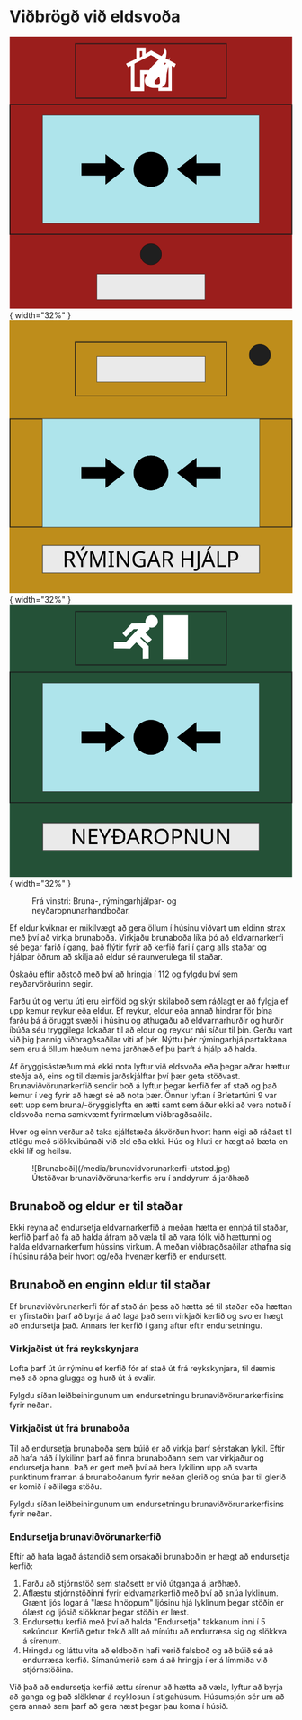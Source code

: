 # Viðbrögð við eldsvoða
![Brunaboði](/media/brunabodi.svg){ width="32%" } ![Rýmingarhjálp](/media/rymingarhjalp.svg){ width="32%" }  ![Neyðaropnun](/media/neydaropnun.svg){ width="32%" }
<figure markdown>
  <figcaption>Frá vinstri: Bruna-, rýmingarhjálpar- og neyðaropnunarhandboðar.</figcaption>
</figure>

Ef eldur kviknar er mikilvægt að gera öllum í húsinu viðvart um eldinn strax með því að virkja brunaboða. Virkjaðu brunaboða líka þó að eldvarnarkerfi sé þegar farið í gang, það flýtir fyrir að kerfið fari í gang alls staðar og hjálpar öðrum að skilja að eldur sé raunverulega til staðar.

Óskaðu eftir aðstoð með því að hringja í 112 og fylgdu því sem neyðarvörðurinn segir.

Farðu út og vertu úti eru einföld og skýr skilaboð sem ráðlagt er að fylgja ef upp kemur reykur eða eldur. Ef reykur, eldur eða annað hindrar för þína farðu þá á öruggt svæði í húsinu og athugaðu að eldvarnarhurðir og hurðir íbúða séu tryggilega lokaðar til að eldur og reykur nái síður til þín. Gerðu vart við þig þannig viðbragðsaðilar viti af þér. Nýttu þér rýmingarhjálpartakkana sem eru á öllum hæðum nema jarðhæð ef þú þarft á hjálp að halda. 

Af öryggisástæðum má ekki nota lyftur við eldsvoða eða þegar aðrar hættur steðja að, eins og til dæmis jarðskjálftar því þær geta stöðvast. Brunaviðvörunarkerfið sendir boð á lyftur þegar kerfið fer af stað og það kemur í veg fyrir að hægt sé að nota þær. Önnur lyftan í Bríetartúni 9 var sett upp sem bruna/-öryggislyfta en ætti samt sem áður ekki að vera notuð í eldsvoða nema samkvæmt fyrirmælum viðbragðsaðila.

Hver og einn verður að taka sjálfstæða ákvörðun hvort hann eigi að ráðast til atlögu með slökkvibúnaði við eld eða ekki. Hús og hluti er hægt að bæta en ekki líf og heilsu.

<figure markdown>
![Brunaboði](/media/brunavidvorunarkerfi-utstod.jpg)
  <figcaption>Útstöðvar brunaviðvörunarkerfis eru í anddyrum á jarðhæð</figcaption>
</figure>

## Brunaboð og eldur er til staðar
Ekki reyna að endursetja eldvarnarkerfið á meðan hætta er ennþá til staðar, kerfið þarf að fá að halda áfram að væla til að vara fólk við hættunni og halda eldvarnarkerfum hússins virkum. Á meðan viðbragðsaðilar athafna sig í húsinu ráða þeir hvort og/eða hvenær kerfið er endursett.

## Brunaboð en enginn eldur til staðar
Ef brunaviðvörunarkerfi fór af stað án þess að hætta sé til staðar eða hættan er yfirstaðin þarf að byrja á að laga það sem virkjaði kerfið og svo er hægt að endursetja það. Annars fer kerfið í gang aftur eftir endursetningu.

### Virkjaðist út frá reykskynjara
Lofta þarf út úr rýminu ef kerfið fór af stað út frá reykskynjara, til dæmis með að opna glugga og hurð út á svalir. 

Fylgdu síðan leiðbeiningunum um endursetningu brunaviðvörunarkerfisins fyrir neðan.

### Virkjaðist út frá brunaboða
Til að endursetja brunaboða sem búið er að virkja þarf sérstakan lykil. Eftir að hafa náð í lykilinn þarf að finna brunaboðann sem var virkjaður og endursetja hann. Það er gert með því að bera lykilinn upp að svarta punktinum framan á brunaboðanum fyrir neðan glerið og snúa þar til glerið er komið í eðlilega stöðu. 

Fylgdu síðan leiðbeiningunum um endursetningu brunaviðvörunarkerfisins fyrir neðan.

### Endursetja brunaviðvörunarkerfið
Eftir að hafa lagað ástandið sem orsakaði brunaboðin er hægt að endursetja kerfið:

1. Farðu að stjórnstöð sem staðsett er við útganga á jarðhæð.
2. Aflæstu stjórnstöðinni fyrir eldvarnarkerfið með því að snúa lyklinum. Grænt ljós logar á "læsa hnöppum" ljósinu hjá lyklinum þegar stöðin er ólæst og ljósið slökknar þegar stöðin er læst.
3. Endursettu kerfið með því að halda "Endursetja" takkanum inni í 5 sekúndur. Kerfið getur tekið allt að mínútu að endurræsa sig og slökkva á sírenum.
4. Hringdu og láttu vita að eldboðin hafi verið falsboð og að búið sé að endurræsa kerfið. Símanúmerið sem á að hringja í er á límmiða við stjórnstöðina.

Við það að endursetja kerfið ættu sírenur að hætta að væla, lyftur að byrja að ganga og það slökknar á reyklosun í stigahúsum. Húsumsjón sér um að gera annað sem þarf að gera næst þegar þau koma í húsið.  